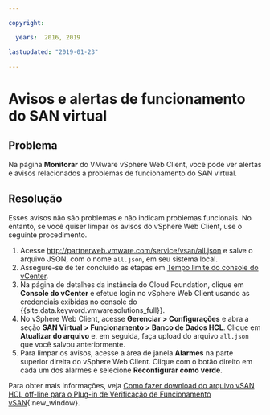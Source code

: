 ```yaml
---

copyright:

  years:  2016, 2019

lastupdated: "2019-01-23"

---
```


# Avisos e alertas de funcionamento do SAN virtual

## Problema
Na página **Monitorar** do VMware vSphere Web Client, você pode ver alertas e avisos relacionados a problemas de funcionamento do SAN virtual.

## Resolução
Esses avisos não são problemas e não indicam problemas funcionais. No entanto, se você quiser limpar os avisos do vSphere Web Client,
use o seguinte procedimento.

1. Acesse http://partnerweb.vmware.com/service/vsan/all.json e salve o arquivo JSON, com o nome `all.json`, em seu sistema local.
2. Assegure-se de ter concluído as etapas em [Tempo limite do console do vCenter](/docs/services/vmwaresolutions/vmonic/trbl_timeout_vc_console.html).
3. Na página de detalhes da instância do Cloud Foundation, clique em **Console do vCenter** e efetue login no vSphere Web Client usando as credenciais exibidas no console do {{site.data.keyword.vmwaresolutions_full}}.
4. No vSphere Web Client, acesse **Gerenciar > Configurações** e abra a seção **SAN Virtual > Funcionamento > Banco de Dados HCL**. Clique em **Atualizar do arquivo** e, em seguida, faça upload do arquivo `all.json` que você salvou anteriormente.
5. Para limpar os avisos, acesse a área de janela **Alarmes** na parte superior direita do vSphere Web Client. Clique com o botão direito em cada um dos alarmes e selecione **Reconfigurar como verde**.

Para obter mais informações, veja [Como fazer download do arquivo vSAN HCL off-line para o Plug-in de Verificação de Funcionamento vSAN](http://www.virtuallyghetto.com/2015/05/how-to-download-offline-vsan-hcl-file-for-vsan-health-check-plugin.html){:new_window}.
